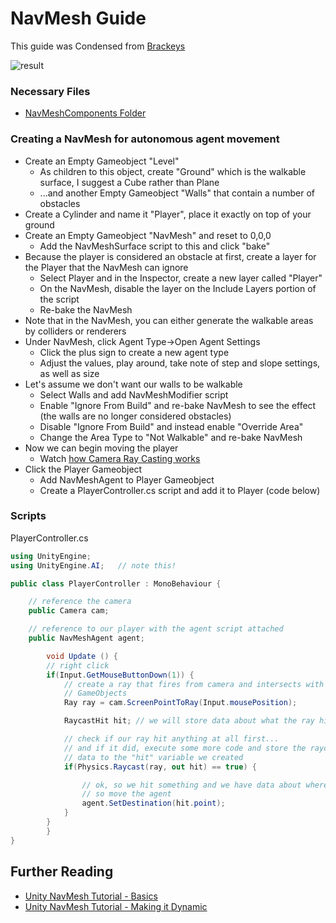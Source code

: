 # NavMesh Guide

This guide was Condensed from [Brackeys](https://www.youtube.com/watch?v=CHV1ymlw-P8)

![result](navmesh-result.gif)

### Necessary Files

+ [NavMeshComponents Folder](https://github.com/prismspecs/simulation-art/releases/download/1/NavMeshComponents.zip)

### Creating a NavMesh for autonomous agent movement
+ Create an Empty Gameobject "Level"
	+ As children to this object, create "Ground" which is the walkable surface, I suggest a Cube rather than Plane
	+ ...and another Empty Gameobject "Walls" that contain a number of obstacles
+ Create a Cylinder and name it "Player", place it exactly on top of your ground
+ Create an Empty Gameobject "NavMesh" and reset to 0,0,0
	+ Add the NavMeshSurface script to this and click "bake"
+ Because the player is considered an obstacle at first, create a layer for the Player that the NavMesh can ignore
	+ Select Player and in the Inspector, create a new layer called "Player"
	+ On the NavMesh, disable the layer on the Include Layers portion of the script
	+ Re-bake the NavMesh
+ Note that in the NavMesh, you can either generate the walkable areas by colliders or renderers
+ Under NavMesh, click Agent Type->Open Agent Settings
	+ Click the plus sign to create a new agent type
	+ Adjust the values, play around, take note of step and slope settings, as well as size
+ Let's assume we don't want our walls to be walkable
	+ Select Walls and add NavMeshModifier script
	+ Enable "Ignore From Build" and re-bake NavMesh to see the effect (the walls are no longer considered obstacles)
	+ Disable "Ignore From Build" and instead enable "Override Area"
	+ Change the Area Type to "Not Walkable" and re-bake NavMesh
+ Now we can begin moving the player
	+ Watch [how Camera Ray Casting works](https://youtu.be/CHV1ymlw-P8?t=337)
+ Click the Player Gameobject
	+ Add NavMeshAgent to Player Gameobject
	+ Create a PlayerController.cs script and add it to Player (code below)

### Scripts

PlayerController.cs
```C#
using UnityEngine;
using UnityEngine.AI;   // note this!

public class PlayerController : MonoBehaviour {

    // reference the camera
    public Camera cam;

    // reference to our player with the agent script attached
    public NavMeshAgent agent;

		void Update () {
        // right click
        if(Input.GetMouseButtonDown(1)) {
            // create a ray that fires from camera and intersects with
            // GameObjects
            Ray ray = cam.ScreenPointToRay(Input.mousePosition);

            RaycastHit hit; // we will store data about what the ray hits here

            // check if our ray hit anything at all first...
            // and if it did, execute some more code and store the raycast hit
            // data to the "hit" variable we created
            if(Physics.Raycast(ray, out hit) == true) {

                // ok, so we hit something and we have data about where the ray hit
                // so move the agent
                agent.SetDestination(hit.point);
            }
        }
		}
}
```

## Further Reading

+ [Unity NavMesh Tutorial - Basics](https://www.youtube.com/watch?v=CHV1ymlw-P8)
+ [Unity NavMesh Tutorial - Making it Dynamic](https://www.youtube.com/watch?v=FkLJ45Pt-mY)
